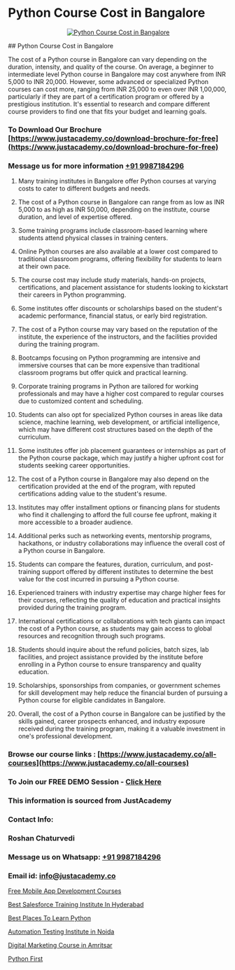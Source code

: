 # Python Course Cost in Bangalore

<p align="center">
  <a href="https://justacademy.co/course-detail/python-training">
    <img src="https://justacademy.co/storage2/course_image/1709713400_course_image.webp" alt="Python Course Cost in Bangalore">
  </a>
</p>
## Python Course Cost in Bangalore

The cost of a Python course in Bangalore can vary depending on the duration, intensity, and quality of the course. On average, a beginner to intermediate level Python course in Bangalore may cost anywhere from INR 5,000 to INR 20,000. However, some advanced or specialized Python courses can cost more, ranging from INR 25,000 to even over INR 1,00,000, particularly if they are part of a certification program or offered by a prestigious institution. It's essential to research and compare different course providers to find one that fits your budget and learning goals.
### To Download Our Brochure [https://www.justacademy.co/download-brochure-for-free](https://www.justacademy.co/download-brochure-for-free)
### Message us for more information [+91 9987184296](https://api.whatsapp.com/send?phone=919987184296)
1) Many training institutes in Bangalore offer Python courses at varying costs to cater to different budgets and needs.

2) The cost of a Python course in Bangalore can range from as low as INR 5,000 to as high as INR 50,000, depending on the institute, course duration, and level of expertise offered.

3) Some training programs include classroom-based learning where students attend physical classes in training centers.

4) Online Python courses are also available at a lower cost compared to traditional classroom programs, offering flexibility for students to learn at their own pace.

5) The course cost may include study materials, hands-on projects, certifications, and placement assistance for students looking to kickstart their careers in Python programming.

6) Some institutes offer discounts or scholarships based on the student's academic performance, financial status, or early bird registration.

7) The cost of a Python course may vary based on the reputation of the institute, the experience of the instructors, and the facilities provided during the training program.

8) Bootcamps focusing on Python programming are intensive and immersive courses that can be more expensive than traditional classroom programs but offer quick and practical learning.

9) Corporate training programs in Python are tailored for working professionals and may have a higher cost compared to regular courses due to customized content and scheduling.

10) Students can also opt for specialized Python courses in areas like data science, machine learning, web development, or artificial intelligence, which may have different cost structures based on the depth of the curriculum.

11) Some institutes offer job placement guarantees or internships as part of the Python course package, which may justify a higher upfront cost for students seeking career opportunities.

12) The cost of a Python course in Bangalore may also depend on the certification provided at the end of the program, with reputed certifications adding value to the student's resume.

13) Institutes may offer installment options or financing plans for students who find it challenging to afford the full course fee upfront, making it more accessible to a broader audience.

14) Additional perks such as networking events, mentorship programs, hackathons, or industry collaborations may influence the overall cost of a Python course in Bangalore.

15) Students can compare the features, duration, curriculum, and post-training support offered by different institutes to determine the best value for the cost incurred in pursuing a Python course.

16) Experienced trainers with industry expertise may charge higher fees for their courses, reflecting the quality of education and practical insights provided during the training program.

17) International certifications or collaborations with tech giants can impact the cost of a Python course, as students may gain access to global resources and recognition through such programs.

18) Students should inquire about the refund policies, batch sizes, lab facilities, and project assistance provided by the institute before enrolling in a Python course to ensure transparency and quality education.

19) Scholarships, sponsorships from companies, or government schemes for skill development may help reduce the financial burden of pursuing a Python course for eligible candidates in Bangalore.

20) Overall, the cost of a Python course in Bangalore can be justified by the skills gained, career prospects enhanced, and industry exposure received during the training program, making it a valuable investment in one's professional development.

### Browse our course links : [https://www.justacademy.co/all-courses](https://www.justacademy.co/all-courses) 
### To Join our FREE DEMO Session - [Click Here](https://www.justacademy.co/register-for-course-demo)


### This information is sourced from JustAcademy
### Contact Info:
### Roshan Chaturvedi
### Message us on Whatsapp: [+91 9987184296](https://api.whatsapp.com/send?phone=919987184296)
### Email id: [info@justacademy.co](mailto:info@justacademy.co)
                
[Free Mobile App Development Courses](https://www.linkedin.com/pulse/free-mobile-app-development-courses-justacademy-houston-hp7zf?trackingId=IjOu%2B8%2FQndMazhGbVIZP5Q%3D%3D&lipi=urn%3Ali%3Apage%3Ad_flagship3_company_admin%3BnF3eASk8R%2BOWSu8GAkG%2FXw%3D%3D)

[Best Salesforce Training Institute In Hyderabad](https://www.linkedin.com/pulse/best-salesforce-training-institute-hyderabad-justacademy-manchester-pc5rf?trackingId=Os3eya0yQ%2Fbp%2BwdK%2BD%2BA5A%3D%3D&lipi=urn%3Ali%3Apage%3Ad_flagship3_company_admin%3BRPj7cFFBTbicPRo%2F8FQZQw%3D%3D)

[Best Places To Learn Python](https://medium.com/@ranepooja/best-places-to-learn-python-4353d0c7e010)

[Automation Testing Institute in Noida](https://medium.com/@mahi3106/automation-testing-institute-in-noida-4d87f179fcea)

[Digital Marketing Course in Amritsar](https://justacademyin.github.io/justacademy/digital-marketing-course-in-amritsar)

[Python First](https://justacademyin.github.io/justacademy/python-first)

